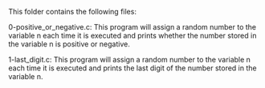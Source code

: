 This folder contains the following files:

0-positive_or_negative.c: This program will assign a random number
			  to the variable n each time it is executed and prints
			  whether the number stored in the variable n is
			  positive or negative.

1-last_digit.c: This program will assign a random number to the variable n each
		time it is executed and prints the last digit of the number
		stored in the variable n.

